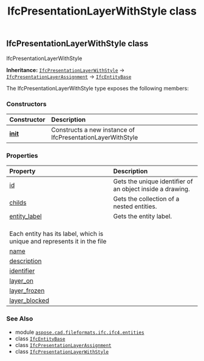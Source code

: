 ﻿---
title: IfcPresentationLayerWithStyle class
second_title: Aspose.CAD for Python via .NET API References
description: 
type: docs
weight: 4480
url: /python-net/aspose.cad.fileformats.ifc.ifc4.entities/ifcpresentationlayerwithstyle/
is_root: false
---

## IfcPresentationLayerWithStyle class

IfcPresentationLayerWithStyle



**Inheritance:** [`IfcPresentationLayerWithStyle`](/cad/python-net/aspose.cad.fileformats.ifc.ifc4.entities/ifcpresentationlayerwithstyle) → 
[`IfcPresentationLayerAssignment`](/cad/python-net/aspose.cad.fileformats.ifc.ifc4.entities/ifcpresentationlayerassignment) → 
[`IfcEntityBase`](/cad/python-net/aspose.cad.fileformats.ifc/ifcentitybase)



The IfcPresentationLayerWithStyle type exposes the following members:

### Constructors
| Constructor | Description |
| :- | :- |
| [__init__](/cad/python-net/aspose.cad.fileformats.ifc.ifc4.entities/ifcpresentationlayerwithstyle/__init__/#) | Constructs a new instance of IfcPresentationLayerWithStyle |


### Properties
| Property | Description |
| :- | :- |
| [id](/cad/python-net/aspose.cad.fileformats.ifc.ifc4.entities/ifcpresentationlayerwithstyle/id) | Gets the unique identifier of an object inside a drawing. |
| [childs](/cad/python-net/aspose.cad.fileformats.ifc.ifc4.entities/ifcpresentationlayerwithstyle/childs) | Gets the collection of a nested entities. |
| [entity_label](/cad/python-net/aspose.cad.fileformats.ifc.ifc4.entities/ifcpresentationlayerwithstyle/entity_label) | Gets the entity label.<br/>Each entity has its label, which is unique and represents it in the file |
| [name](/cad/python-net/aspose.cad.fileformats.ifc.ifc4.entities/ifcpresentationlayerwithstyle/name) |  |
| [description](/cad/python-net/aspose.cad.fileformats.ifc.ifc4.entities/ifcpresentationlayerwithstyle/description) |  |
| [identifier](/cad/python-net/aspose.cad.fileformats.ifc.ifc4.entities/ifcpresentationlayerwithstyle/identifier) |  |
| [layer_on](/cad/python-net/aspose.cad.fileformats.ifc.ifc4.entities/ifcpresentationlayerwithstyle/layer_on) |  |
| [layer_frozen](/cad/python-net/aspose.cad.fileformats.ifc.ifc4.entities/ifcpresentationlayerwithstyle/layer_frozen) |  |
| [layer_blocked](/cad/python-net/aspose.cad.fileformats.ifc.ifc4.entities/ifcpresentationlayerwithstyle/layer_blocked) |  |



### See Also
* module [`aspose.cad.fileformats.ifc.ifc4.entities`](..)
* class [`IfcEntityBase`](/cad/python-net/aspose.cad.fileformats.ifc/ifcentitybase)
* class [`IfcPresentationLayerAssignment`](/cad/python-net/aspose.cad.fileformats.ifc.ifc4.entities/ifcpresentationlayerassignment)
* class [`IfcPresentationLayerWithStyle`](/cad/python-net/aspose.cad.fileformats.ifc.ifc4.entities/ifcpresentationlayerwithstyle)
